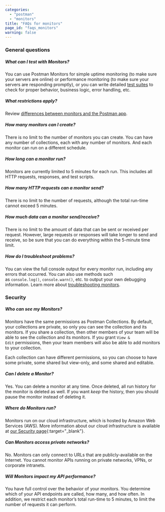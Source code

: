 ```yaml
---
categories:
  - "postman"
  - "monitors"
title: "FAQs for monitors"
page_id: "faqs_monitors"
warning: false
---
```


### General questions

##### **What can I test with Monitors?**

You can use Postman Monitors for simple uptime monitoring (to make sure your servers are online) or performance monitoring (to make sure your servers are responding promptly), or you can write detailed [test suites](/docs/postman/scripts/test_scripts) to check for proper behavior, business logic, error handling, etc.

##### **What restrictions apply?**

Review [differences between monitors and the Postman app](/docs/postman/monitors/intro_monitors).

##### **How many monitors can I create?**

There is no limit to the number of monitors you can create. You can have any number of collections, each with any number of monitors. And each monitor can run on a different schedule.

##### **How long can a monitor run?**

Monitors are currently limited to 5 minutes for each run. This includes all HTTP requests, responses, and test scripts.

##### **How many HTTP requests can a monitor send?**

There is no limit to the number of requests, although the total run-time cannot exceed 5 minutes.

##### **How much data can a monitor send/receive?**

There is no limit to the amount of data that can be sent or received per request. However, large requests or responses will take longer to send and receive, so be sure that you can do everything within the 5-minute time limit.

##### **How do I troubleshoot problems?**

You can view the full console output for every monitor run, including any errors that occurred. You can also use methods such as `console.log()`, `console.warn()`, etc. to output your own debugging information. Learn more about [troubleshooting monitors](/docs/postman/monitors/troubleshooting_monitors).

### Security

##### **Who can see my Monitors?**

Monitors have the same permissions as Postman Collections. By default, your collections are private, so only you can see the collection and its monitors. If you share a collection, then other members of your team will be able to see the collection and its monitors. If you grant ``View & Edit`` permissions, then your team members will also be able to add monitors to your collection.

Each collection can have different permissions, so you can choose to have some private, some shared but view-only, and some shared and editable.

##### **Can I delete a Monitor?**

Yes. You can delete a monitor at any time. Once deleted, all run history for the monitor is deleted as well. If you want _keep_ the history, then you should pause the monitor instead of deleting it.

##### **Where do Monitors run?**

Monitors run on our cloud infrastructure, which is hosted by Amazon Web Services (AWS). More information about our cloud infrastructure is available at [our Security page](https://www.getpostman.com/security){:target="_blank"}.

##### **Can Monitors access private networks?**

No. Monitors can only connect to URLs that are publicly-available on the Internet. You cannot monitor APIs running on private networks, VPNs, or corporate intranets.

##### **Will Monitors impact my API performance?**

You have full control over the behavior of your monitors. You determine which of your API endpoints are called, how many, and how often. In addition, we restrict each monitor’s total run-time to 5 minutes, to limit the number of requests it can perform.
